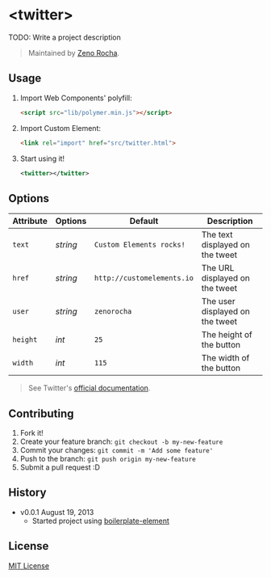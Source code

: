 # &lt;twitter&gt;

TODO: Write a project description

> Maintained by [Zeno Rocha](https://github.com/zenorocha).

## Usage

1. Import Web Components' polyfill:

	```html
	<script src="lib/polymer.min.js"></script>
	```

2. Import Custom Element:

	```html
	<link rel="import" href="src/twitter.html">
	```

3. Start using it!

	```xml
	<twitter></twitter>
	```

## Options

Attribute | Options  | Default                    | Description
---       | ---      | ---                        | ---
`text`    | *string* | `Custom Elements rocks!`   | The text displayed on the tweet
`href`    | *string* | `http://customelements.io` | The URL displayed on the tweet
`user`    | *string* | `zenorocha`                | The user displayed on the tweet
`height`  | *int*    | `25`                       | The height of the button
`width`   | *int*    | `115`                      | The width of the button

> See Twitter's [official documentation](https://twitter.com/about/resources/buttons).

## Contributing

1. Fork it!
2. Create your feature branch: `git checkout -b my-new-feature`
3. Commit your changes: `git commit -m 'Add some feature'`
4. Push to the branch: `git push origin my-new-feature`
5. Submit a pull request :D

## History

* v0.0.1 August 19, 2013
	* Started project using [boilerplate-element](https://github.com/customelements/boilerplate-element)

## License

[MIT License](http://opensource.org/licenses/MIT)